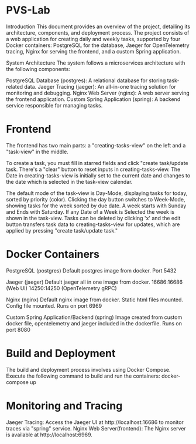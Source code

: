 # PVS-Lab
Introduction
This document provides an overview of the project, detailing its architecture, components, and deployment process. The project consists of a web application for creating daily and weekly tasks, supported by four Docker containers: PostgreSQL for the database, Jaeger for OpenTelemetry tracing, Nginx for serving the frontend, and a custom Spring application.

System Architecture
The system follows a microservices architecture with the following components:

PostgreSQL Database (postgres): A relational database for storing task-related data.
Jaeger Tracing (jaeger): An all-in-one tracing solution for monitoring and debugging.
Nginx Web Server (nginx): A web server serving the frontend application.
Custom Spring Application (spring): A backend service responsible for managing tasks.

# Frontend
The frontend has two main parts: 
a "creating-tasks-view" on the left and 
a "task-view" in the middle. 

To create a task, you must fill in starred fields and click "create task/update task.
There's a "clear" button to reset inputs in creating-tasks-view.
The Date in creating-tasks-view is initially set to the current date and changes to the date which is selected in the task-view calendar.

The default mode of the task-view is Day-Mode, displaying tasks for today, sorted by priority (color).
Clicking the day button switches to Week-Mode, showing tasks for the week sorted by due date.
A week starts with Sunday and Ends with Saturday. If any Date of a Week is Selected the week is shown in the task-view.
Tasks can be deleted by clicking 'x' and the edit button transfers task data to creating-tasks-view for updates, which are applied by pressing "create task/update task."

# Docker Containers
PostgreSQL (postgres)
Default postgres image from docker.
Port 5432

Jaeger (jaeger)
Default jaeger all in one image from docker.
16686:16686 (Web UI)
14250:14250 (OpenTelemetry gRPC)

Nginx (nginx)
Default nginx image from docker. Static html files mounted. Config file mounted.
Runs on port 6969

Custom Spring Application/Backend (spring)
Image created from custom docker file, opentelemetry and jaeger included in the dockerfile.
Runs on port 8080

# Build and Deployment
The build and deployment process involves using Docker Compose. Execute the following command to build and run the containers:
docker-compose up

# Monitoring and Tracing
Jaeger Tracing: Access the Jaeger UI at http://localhost:16686 to monitor traces via "spring" service.
Nginx Web Server(frontend): The Nginx server is available at http://localhost:6969.
